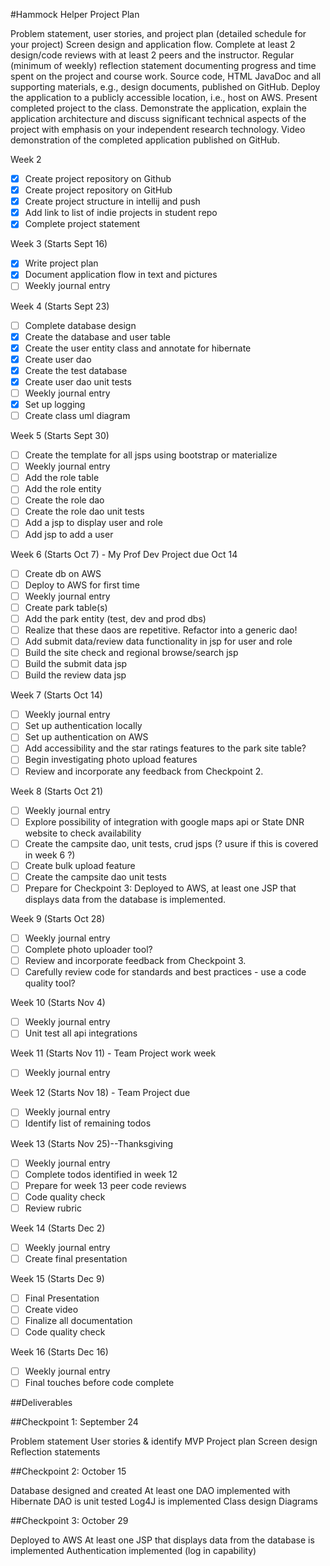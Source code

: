 #Hammock Helper Project Plan

 Problem statement, user stories, and project plan (detailed schedule for your project)
 Screen design and application flow.
 Complete at least 2 design/code reviews with at least 2 peers and the instructor.
 Regular (minimum of weekly) reflection statement documenting progress and time spent on the project and course work.
 Source code, HTML JavaDoc and all supporting materials, e.g., design documents, published on GitHub.
 Deploy the application to a publicly accessible location, i.e., host on AWS.
 Present completed project to the class. Demonstrate the application, explain the application architecture and discuss significant technical aspects of the project with emphasis on your independent research technology.
 Video demonstration of the completed application published on GitHub.
 
Week 2
- [X] Create project repository on Github
- [x] Create project repository on GitHub
- [x] Create project structure in intellij and push
- [x] Add link to list of indie projects in student repo
- [x] Complete project statement                                                      
                                                         
Week 3 (Starts Sept 16)
- [x] Write project plan
- [x] Document application flow in text and pictures
- [ ] Weekly journal entry

Week 4 (Starts Sept 23)
- [ ] Complete database design
- [x] Create the database and user table
- [x] Create the user entity class and annotate for hibernate
- [x] Create user dao
- [x] Create the test database
- [x] Create user dao unit tests
- [ ] Weekly journal entry
- [x] Set up logging
- [ ] Create class uml diagram

Week 5 (Starts Sept 30)
- [ ] Create the template for all jsps using bootstrap or materialize
- [ ] Weekly journal entry
- [ ] Add the role table
- [ ] Add the role entity
- [ ] Create the role dao
- [ ] Create the role dao unit tests
- [ ] Add a jsp to display user and role
- [ ] Add jsp to add a user

Week 6 (Starts Oct 7) - My Prof Dev Project due Oct 14
- [ ] Create db on AWS
- [ ] Deploy to AWS for first time
- [ ] Weekly journal entry
- [ ] Create park table(s)
- [ ] Add the park entity (test, dev and prod dbs)
- [ ] Realize that these daos are repetitive. Refactor into a generic dao!
- [ ] Add submit data/review data functionality in jsp for user and role
- [ ] Build the site check and regional browse/search jsp
- [ ] Build the submit data jsp
- [ ] Build the review data jsp

Week 7 (Starts Oct 14) 
- [ ] Weekly journal entry
- [ ] Set up authentication locally
- [ ] Set up authentication on AWS
- [ ] Add accessibility and the star ratings features to the park site table?
- [ ] Begin investigating photo upload features
- [ ] Review and incorporate any feedback from Checkpoint 2.

Week 8 (Starts Oct 21)
- [ ] Weekly journal entry
- [ ] Explore possibility of integration with google maps api or State DNR website to check availability
- [ ] Create the campsite dao, unit tests, crud jsps (? usure if this is covered in week 6 ?)
- [ ] Create bulk upload feature
- [ ] Create the campsite dao unit tests
- [ ] Prepare for Checkpoint 3: Deployed to AWS, at least one JSP that displays data from the database is implemented. 

Week 9 (Starts Oct 28)
- [ ] Weekly journal entry
- [ ] Complete photo uploader tool?
- [ ] Review and incorporate feedback from Checkpoint 3.
- [ ] Carefully review code for standards and best practices - use a code quality tool? 

Week 10 (Starts Nov 4)
- [ ] Weekly journal entry
- [ ] Unit test all api integrations

Week 11 (Starts Nov 11) - Team Project work week
- [ ] Weekly journal entry

Week 12 (Starts Nov 18) - Team Project due
- [ ] Weekly journal entry
- [ ] Identify list of remaining todos

Week 13 (Starts Nov 25)--Thanksgiving
- [ ] Weekly journal entry
- [ ] Complete todos identified in week 12
- [ ] Prepare for week 13 peer code reviews
- [ ] Code quality check
- [ ] Review rubric

Week 14 (Starts Dec 2)
- [ ] Weekly journal entry
- [ ] Create final presentation

Week 15 (Starts Dec 9)
- [ ] Final Presentation
- [ ] Create video
- [ ] Finalize all documentation
- [ ] Code quality check

Week 16 (Starts Dec 16)
- [ ] Weekly journal entry
- [ ] Final touches before code complete

##Deliverables

##Checkpoint 1: September 24
 
 Problem statement
 User stories & identify MVP
 Project plan
 Screen design
 Reflection statements
 
 ##Checkpoint 2: October 15 
 
 Database designed and created
 At least one DAO implemented with Hibernate
 DAO is unit tested
 Log4J is implemented
 Class design
 Diagrams
  
 ##Checkpoint 3: October 29
 
 Deployed to AWS
 At least one JSP that displays data from the database is implemented
 Authentication implemented (log in capability)